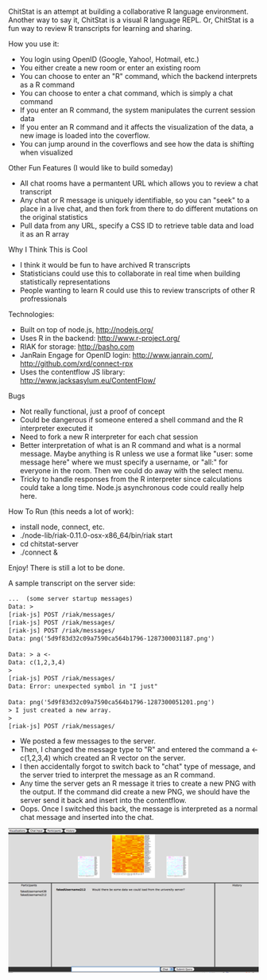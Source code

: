 ChitStat is an attempt at building a collaborative R language environment.  Another way to say it, ChitStat is a visual R language REPL.  Or, ChitStat is a fun way to review R transcripts for learning and sharing.

How you use it:

* You login using OpenID (Google, Yahoo!, Hotmail, etc.)
* You either create a new room or enter an existing room
* You can choose to enter an "R" command, which the backend interprets as a R command
* You can choose to enter a chat command, which is simply a chat command
* If you enter an R command, the system manipulates the current session data
* If you enter an R command and it affects the visualization of the data, a new image is loaded into the coverflow.
* You can jump around in the coverflows and see how the data is shifting when visualized

Other Fun Features (I would like to build someday)

* All chat rooms have a permantent URL which allows you to review a chat transcript
* Any chat or R message is uniquely identifiable, so you can "seek" to a place in a live chat, and then fork from there to do different mutations on the original statistics
* Pull data from any URL, specify a CSS ID to retrieve table data and load it as an R array

Why I Think This is Cool

* I think it would be fun to have archived R transcripts
* Statisticians could use this to collaborate in real time when building statistically representations
* People wanting to learn R could use this to review transcripts of other R profressionals

Technologies:

* Built on top of node.js, http://nodejs.org/
* Uses R in the backend: http://www.r-project.org/
* RIAK for storage: http://basho.com
* JanRain Engage for OpenID login:  http://www.janrain.com/, http://github.com/xrd/connect-rpx
* Uses the contentflow JS library:  http://www.jacksasylum.eu/ContentFlow/

Bugs

* Not really functional, just a proof of concept
* Could be dangerous if someone entered a shell command and the R interpreter executed it
* Need to fork a new R interpreter for each chat session
* Better interpretation of what is an R command and what is a normal message.  Maybe anything is R unless we use a format like "user:  some message here" where we must specify a username, or "all:" for everyone in the room.  Then we could do away with the select menu.
* Tricky to handle responses from the R interpreter since calculations could take a long time. Node.js asynchronous code could really help here.

How To Run (this needs a lot of work):

* install node, connect, etc.
* ./node-lib/riak-0.11.0-osx-x86_64/bin/riak start
* cd chitstat-server
* ./connect &

Enjoy!  There is still a lot to be done.

A sample transcript on the server side:

    ...  (some server startup messages)
    Data: > 
    [riak-js] POST /riak/messages/
    [riak-js] POST /riak/messages/
    [riak-js] POST /riak/messages/
    Data: png('5d9f83d32c09a7590ca564b1796-1287300031187.png')
    
    Data: > a <- 
    Data: c(1,2,3,4)
    > 
    [riak-js] POST /riak/messages/
    Data: Error: unexpected symbol in "I just"
    
    Data: png('5d9f83d32c09a7590ca564b1796-1287300051201.png')
    > I just created a new array.
    > 
    [riak-js] POST /riak/messages/

* We posted a few messages to the server.  
* Then, I changed the message type to "R" and entered the command a <- c(1,2,3,4) which created an R vector on the server.  
* I then accidentally forgot to switch back to "chat" type of message, and the server tried to interpret the message as an R command.  
* Any time the server gets an R message it tries to create a new PNG with the output.  If the command did create a new PNG, we should have the server send it back and insert into the contentflow.
* Oops.  Once I switched this back, the message is interpreted as a normal chat message and inserted into the chat.

![ChitStat sample layout](http://github.com/xrd/ChitStat/raw/master/html/sample.png)

